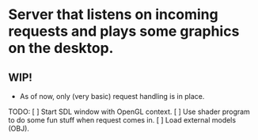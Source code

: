 # Server that listens on incoming requests and plays some graphics on the desktop.

## WIP! 

- As of now, only (very basic) request handling is in place.

TODO:
[ ] Start SDL window with OpenGL context.
[ ] Use shader program to do some fun stuff when request comes in.
[ ] Load external models (OBJ).
